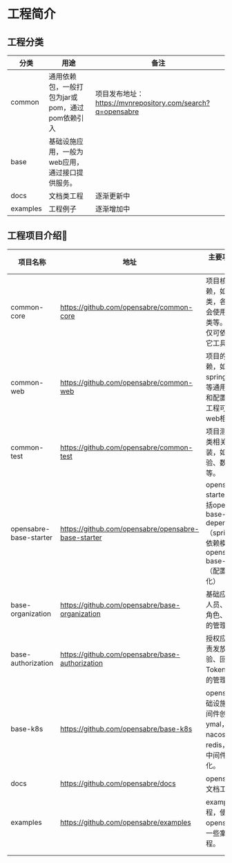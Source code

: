 # 工程简介

## 工程分类

| 分类     | 用途                                            | 备注                                                       |
| -------- | ----------------------------------------------- | ---------------------------------------------------------- |
| common   | 通用依赖包，一般打包为jar或pom，通过pom依赖引入 | 项目发布地址：https://mvnrepository.com/search?q=opensabre |
| base     | 基础设施应用，一般为web应用，通过接口提供服务。 |                                                            |
| docs     | 文档类工程                                      | 逐渐更新中                                                 |
| examples | 工程例子                                        | 逐渐增加中                                                 |

## 工程项目介绍

| 项目名称               | 地址                                                | 主要功能及用途                                               |
| ---------------------- | --------------------------------------------------- | ------------------------------------------------------------ |
| common-core            | https://github.com/opensabre/common-core            | 项目核心依赖，如一些基类，各项目都会使用的工具类等。该工程仅可依赖于其它工具类。 |
| common-web             | https://github.com/opensabre/common-web             | 项目的web依赖，如spring、web等通用的基类和配置类。该工程可依赖web相关包。 |
| common-test            | https://github.com/opensabre/common-test            | 项目测试工具类相关的封装，如测试校验、数据生成等。           |
| opensabre-base-starter | https://github.com/opensabre/opensabre-base-starter | opensabre starter包，包括opensabre-base-dependencies（springcloud依赖模块）和opensabre-base-starter（配置等初使化） |
| base-organization      | https://github.com/opensabre/base-organization      | 基础应用，如人员、组织、角色、权限等的管理应用。             |
| base-authorization     | https://github.com/opensabre/base-authorization     | 授权应用，负责发放、核验、回收等Token、Client的管理应用。    |
| base-k8s               | https://github.com/opensabre/base-k8s               | opensabre基础设施依赖中间件创建ymal，如nacos，redis，mq等中间件的初使化。 |
| docs                   | https://github.com/opensabre/docs                   | opensabre的文档工程。                                        |
| examples               | https://github.com/opensabre/examples               | examples工程，使用opensabre的一些案例工程。                  |
|                        |                                                     |                                                              |
|                        |                                                     |                                                              |

